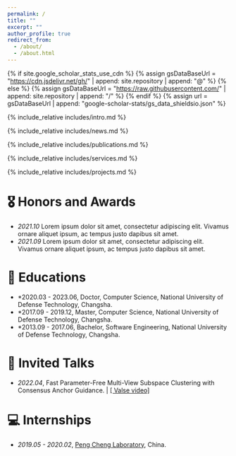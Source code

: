```yaml
---
permalink: /
title: ""
excerpt: ""
author_profile: true
redirect_from: 
  - /about/
  - /about.html
---
```


{% if site.google_scholar_stats_use_cdn %}
{% assign gsDataBaseUrl = "https://cdn.jsdelivr.net/gh/" | append: site.repository | append: "@" %}
{% else %}
{% assign gsDataBaseUrl = "https://raw.githubusercontent.com/" | append: site.repository | append: "/" %}
{% endif %}
{% assign url = gsDataBaseUrl | append: "google-scholar-stats/gs_data_shieldsio.json" %}

<span class='anchor' id='about-me'></span>

{% include_relative includes/intro.md %}

{% include_relative includes/news.md %}

{% include_relative includes/publications.md %}

{% include_relative includes/services.md %}

{% include_relative includes/projects.md %}

# 🎖 Honors and Awards
- *2021.10* Lorem ipsum dolor sit amet, consectetur adipiscing elit. Vivamus ornare aliquet ipsum, ac tempus justo dapibus sit amet. 
- *2021.09* Lorem ipsum dolor sit amet, consectetur adipiscing elit. Vivamus ornare aliquet ipsum, ac tempus justo dapibus sit amet. 

# 📖 Educations
- *2020.03 - 2023.06,  Doctor, Computer Science,  National University of Defense Technology, Changsha. 
- *2017.09 - 2019.12,  Master, Computer Science,  National University of Defense Technology, Changsha.
- *2013.09 - 2017.06,  Bachelor, Software Engineering, National University of Defense Technology, Changsha. 

# 💬 Invited Talks
- *2022.04*, Fast Parameter-Free Multi-View Subspace Clustering with Consensus Anchor Guidance.  \| [\[ Valse video\]](https://www.bilibili.com/video/BV1KT4y1v7JV/?spm_id_from=333.1368.list.card_archive.click&vd_source=d0de0fbdfaec55750188a1840247758f)

# 💻 Internships
- *2019.05 - 2020.02*, [Peng Cheng Laboratory](https://www.pcl.ac.cn/), China.

<script type="text/javascript" src="//rf.revolvermaps.com/0/0/6.js?i=54e0ojatafc&amp;m=7&amp;c=e63100&amp;cr1=ffffff&amp;f=arial&amp;l=0&amp;bv=90&amp;lx=-420&amp;ly=420&amp;hi=20&amp;he=7&amp;hc=a8ddff&amp;rs=80" async="async"></script>